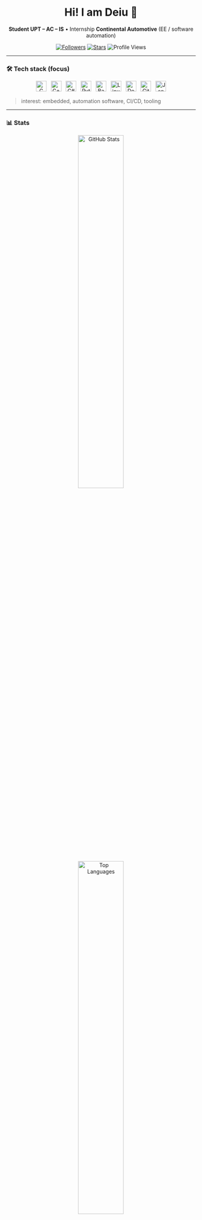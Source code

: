 <!-- Profile README — DeiuVRG -->
<div align="center">

  <h1>Hi! I am Deiu 👋</h1>
  <p><b>Student UPT – AC – IS</b> • Internship <b>Continental Automotive</b> (EE / software automation)</p>

  <!-- Badges -->
  <a href="https://github.com/DeiuVRG?tab=followers"><img alt="Followers"
     src="https://img.shields.io/github/followers/DeiuVRG?style=flat&label=Followers"></a>
  <a href="https://github.com/DeiuVRG"><img alt="Stars"
     src="https://img.shields.io/github/stars/DeiuVRG?affiliations=OWNER%2CCOLLABORATOR&style=flat&label=Stars"></a>
  <img alt="Profile Views"
     src="https://komarev.com/ghpvc/?username=DeiuVRG&label=Views">

</div>

---

### 🛠️ Tech stack (focus)
<p align="center">
  <img src="https://cdn.jsdelivr.net/gh/devicons/devicon/icons/c/c-original.svg" height="28" alt="C" title="C">&nbsp;&nbsp;
  <img src="https://cdn.jsdelivr.net/gh/devicons/devicon/icons/cplusplus/cplusplus-original.svg" height="28" alt="C++" title="C++">&nbsp;&nbsp;
  <img src="https://cdn.jsdelivr.net/gh/devicons/devicon/icons/csharp/csharp-original.svg" height="28" alt="C#" title="C#">&nbsp;&nbsp;   <!-- NEW -->
  <img src="https://cdn.jsdelivr.net/gh/devicons/devicon/icons/python/python-original.svg" height="28" alt="Python" title="Python">&nbsp;&nbsp;
  <img src="https://cdn.jsdelivr.net/gh/devicons/devicon/icons/bash/bash-original.svg" height="28" alt="Bash" title="Bash">&nbsp;&nbsp;
  <img src="https://cdn.jsdelivr.net/gh/devicons/devicon/icons/linux/linux-original.svg" height="28" alt="Linux" title="Linux">&nbsp;&nbsp;
  <img src="https://cdn.jsdelivr.net/gh/devicons/devicon/icons/docker/docker-original.svg" height="28" alt="Docker" title="Docker">&nbsp;&nbsp;
  <img src="https://cdn.jsdelivr.net/gh/devicons/devicon/icons/git/git-original.svg" height="28" alt="Git" title="Git">&nbsp;&nbsp;
  <img src="https://cdn.jsdelivr.net/gh/devicons/devicon/icons/jenkins/jenkins-original.svg" height="28" alt="Jenkins" title="Jenkins">
</p>


> interest: embedded, automation software, CI/CD, tooling 

---

### 📊 Stats
<div align="center">

  <!-- Stats + Top Langs in 2 rows -->
  <img width="49%" alt="GitHub Stats"
       src="https://github-readme-stats.vercel.app/api?username=DeiuVRG&show_icons=true&include_all_commits=true&count_private=true&rank_icon=github&custom_title=GitHub%20Stats&theme=transparent&v=1" />

  <img width="49%" alt="Top Languages"
       src="https://github-readme-stats.vercel.app/api/top-langs/?username=DeiuVRG&layout=compact&langs_count=8&theme=transparent&v=1" />

  <!-- Streak -->
  <img width="98%" alt="GitHub Streak"
       src="https://streak-stats.demolab.com?user=DeiuVRG&theme=transparent&v=1" />
</div>

<!--
Tips:
- Dacă vreun card nu se încarcă, schimbă `&v=1` în `&v=2` ca să forțezi refreshul cache-ului GitHub.
- „Top Languages” reflectă dimensiunea codului din repo-uri, nu timpul petrecut.
-->

---

### 🚀 Highlights
- proiecte / repo-uri reprezentative (pune-le „Pinned” din Profile → Customize your pins)
- scule pe care le apreciez: clang-format, CMake, pytest, pre-commit

### 📫 Contact
- [(https://www.instagram.com/andreirusuvrg/)](https://www.instagram.com/andreirusuvrg/)
